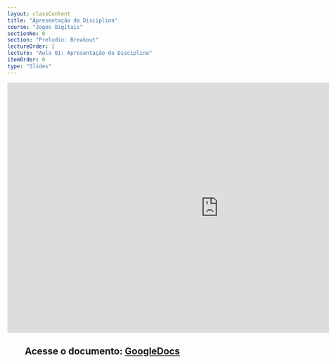 ```yaml
---
layout: classContent
title: "Apresentação da Disciplina"
course: "Jogos Digitais"
sectionNo: 0
section: "Preludio: Breakout"
lectureOrder: 1
lecture: "Aula 01: Apresentação da Disciplina"
itemOrder: 0
type: "Slides"
---
```


<iframe src="https://docs.google.com/presentation/d/e/2PACX-1vQ3RCi5rEEIcOgpyfw6hiID7Sz-BpP6z9mZ8PaoOXVc4BQc7T8xerY0pC9yafPhNyS-_lJ139TwpJDS/embed?start=false&loop=false&delayms=60000" frameborder="0" width="960" height="569" allowfullscreen="true" mozallowfullscreen="true" webkitallowfullscreen="true"></iframe>

## &nbsp;&nbsp;&nbsp;&nbsp;&nbsp;&nbsp;&nbsp;&nbsp;Acesse o documento: [GoogleDocs](https://docs.google.com/presentation/d/1M6q1qneJ5UDpuR6irikrseZDPONZOxYCQizMuePfoug/preview?rm=minimal&usp=sharing)
